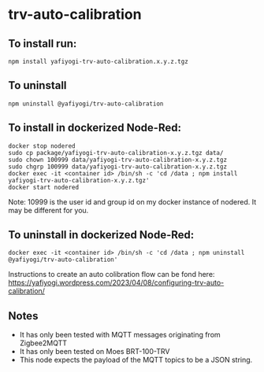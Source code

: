 # trv-auto-calibration
## To install run:
`npm install yafiyogi-trv-auto-calibration.x.y.z.tgz`

## To uninstall
`npm uninstall @yafiyogi/trv-auto-calibration`

## To install in dockerized Node-Red:
```
docker stop nodered
sudo cp package/yafiyogi-trv-auto-calibration-x.y.z.tgz data/
sudo chown 100999 data/yafiyogi-trv-auto-calibration-x.y.z.tgz
sudo chgrp 100999 data/yafiyogi-trv-auto-calibration-x.y.z.tgz
docker exec -it <container id> /bin/sh -c 'cd /data ; npm install yafiyogi-trv-auto-calibration-x.y.z.tgz'
docker start nodered
```
Note: 10999 is the user id and group id on my docker instance of nodered. It may be different for you.

## To uninstall in dockerized Node-Red:
`docker exec -it <container id> /bin/sh -c 'cd /data ; npm uninstall @yafiyogi/trv-auto-calibration'`

Instructions to create an auto colibration flow can be fond here: https://yafiyogi.wordpress.com/2023/04/08/configuring-trv-auto-calibration/

## Notes
* It has only been tested with MQTT messages originating from Zigbee2MQTT
* It has only been tested on Moes BRT-100-TRV
* This node expects the payload of the MQTT topics to be a JSON string.
